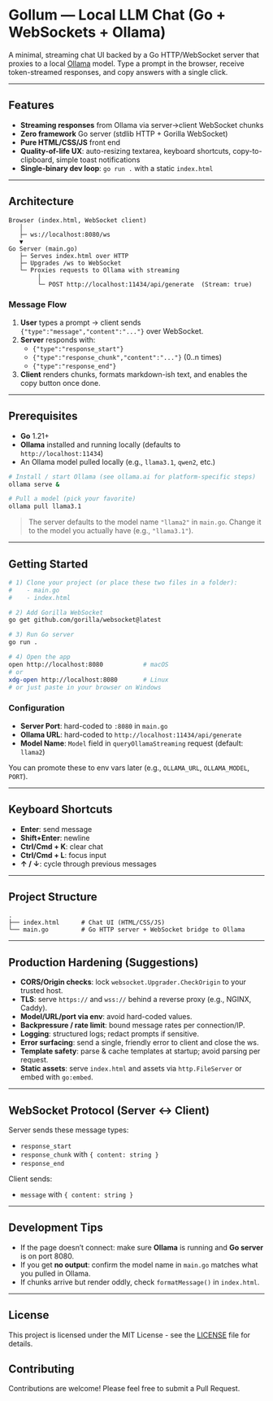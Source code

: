 # Gollum — Local LLM Chat (Go + WebSockets + Ollama)

A minimal, streaming chat UI backed by a Go HTTP/WebSocket server that proxies to a local [Ollama](https://ollama.ai) model. Type a prompt in the browser, receive token-streamed responses, and copy answers with a single click.

---

## Features

- **Streaming responses** from Ollama via server→client WebSocket chunks
- **Zero framework** Go server (stdlib HTTP + Gorilla WebSocket)
- **Pure HTML/CSS/JS** front end
- **Quality-of-life UX**: auto-resizing textarea, keyboard shortcuts, copy-to-clipboard, simple toast notifications
- **Single-binary dev loop**: `go run .` with a static `index.html`

---

## Architecture

```
Browser (index.html, WebSocket client)
   │
   ├─ ws://localhost:8080/ws
   ▼
Go Server (main.go)
   ├─ Serves index.html over HTTP
   ├─ Upgrades /ws to WebSocket
   └─ Proxies requests to Ollama with streaming
        │
        └─ POST http://localhost:11434/api/generate  (Stream: true)
```

### Message Flow

1. **User** types a prompt → client sends `{"type":"message","content":"..."}` over WebSocket.
2. **Server** responds with:
   - `{"type":"response_start"}`
   - `{"type":"response_chunk","content":"..."}` (0..n times)
   - `{"type":"response_end"}`
3. **Client** renders chunks, formats markdown-ish text, and enables the copy button once done.

---

## Prerequisites

- **Go** 1.21+
- **Ollama** installed and running locally (defaults to `http://localhost:11434`)
- An Ollama model pulled locally (e.g., `llama3.1`, `qwen2`, etc.)

```bash
# Install / start Ollama (see ollama.ai for platform-specific steps)
ollama serve &

# Pull a model (pick your favorite)
ollama pull llama3.1
```

> The server defaults to the model name `"llama2"` in `main.go`. Change it to the model you actually have (e.g., `"llama3.1"`).

---

## Getting Started

```bash
# 1) Clone your project (or place these two files in a folder):
#    - main.go
#    - index.html

# 2) Add Gorilla WebSocket
go get github.com/gorilla/websocket@latest

# 3) Run Go server
go run .

# 4) Open the app
open http://localhost:8080           # macOS
# or
xdg-open http://localhost:8080       # Linux
# or just paste in your browser on Windows
```

### Configuration

- **Server Port**: hard-coded to `:8080` in `main.go`
- **Ollama URL**: hard-coded to `http://localhost:11434/api/generate`
- **Model Name**: `Model` field in `queryOllamaStreaming` request (default: `llama2`)

You can promote these to env vars later (e.g., `OLLAMA_URL`, `OLLAMA_MODEL`, `PORT`).

---

## Keyboard Shortcuts

- **Enter**: send message
- **Shift+Enter**: newline
- **Ctrl/Cmd + K**: clear chat
- **Ctrl/Cmd + L**: focus input
- **↑ / ↓**: cycle through previous messages

---

## Project Structure

```
.
├── index.html      # Chat UI (HTML/CSS/JS)
└── main.go         # Go HTTP server + WebSocket bridge to Ollama
```

---

## Production Hardening (Suggestions)

- **CORS/Origin checks**: lock `websocket.Upgrader.CheckOrigin` to your trusted host.
- **TLS**: serve `https://` and `wss://` behind a reverse proxy (e.g., NGINX, Caddy).
- **Model/URL/port via env**: avoid hard-coded values.
- **Backpressure / rate limit**: bound message rates per connection/IP.
- **Logging**: structured logs; redact prompts if sensitive.
- **Error surfacing**: send a single, friendly error to client and close the ws.
- **Template safety**: parse & cache templates at startup; avoid parsing per request.
- **Static assets**: serve `index.html` and assets via `http.FileServer` or embed with `go:embed`.

---

## WebSocket Protocol (Server ↔ Client)

Server sends these message types:
- `response_start`
- `response_chunk` with `{ content: string }`
- `response_end`

Client sends:
- `message` with `{ content: string }`

---

## Development Tips

- If the page doesn’t connect: make sure **Ollama** is running and **Go server** is on port 8080.
- If you get **no output**: confirm the model name in `main.go` matches what you pulled in Ollama.
- If chunks arrive but render oddly, check `formatMessage()` in `index.html`.

---

## License

This project is licensed under the MIT License - see the [LICENSE](LICENSE) file for details.

## Contributing

Contributions are welcome! Please feel free to submit a Pull Request.
